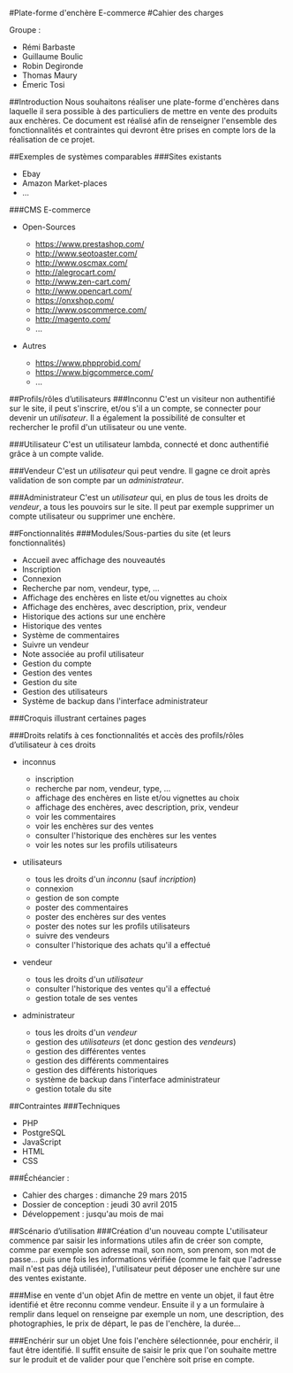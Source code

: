 #Plate-forme d'enchère E-commerce
#Cahier des charges

Groupe :
* Rémi Barbaste
* Guillaume Boulic
* Robin Degironde
* Thomas Maury
* Émeric Tosi


##Introduction
Nous souhaitons réaliser une plate-forme d'enchères dans laquelle il sera possible à des particuliers de mettre en vente des produits aux enchères.
Ce document est réalisé afin de renseigner l'ensemble des fonctionnalités et contraintes qui devront être prises en compte lors de la réalisation de ce projet.


##Exemples de systèmes comparables
###Sites existants
- Ebay
- Amazon Market-places
- ...

###CMS E-commerce
- Open-Sources
    - https://www.prestashop.com/
    - http://www.seotoaster.com/
    - http://www.oscmax.com/
    - http://alegrocart.com/
    - http://www.zen-cart.com/
    - http://www.opencart.com/
    - https://onxshop.com/
    - http://www.oscommerce.com/
    - http://magento.com/
    - ...

- Autres
    - https://www.phpprobid.com/
    - https://www.bigcommerce.com/
    - ...


##Profils/rôles d’utilisateurs
###Inconnu
C'est un visiteur non authentifié sur le site, il peut s'inscrire, et/ou s'il a un compte, se connecter pour devenir un *utilisateur*.
Il a également la possibilité de consulter et rechercher le profil d'un utilisateur ou une vente.

###Utilisateur
C'est un utilisateur lambda, connecté et donc authentifié grâce à un compte valide.

###Vendeur
C'est un *utilisateur* qui peut vendre.
Il gagne ce droit après validation de son compte par un *administrateur*.

###Administrateur
C'est un *utilisateur* qui, en plus de tous les droits de *vendeur*, a tous les pouvoirs sur le site.
Il peut par exemple supprimer un compte utilisateur ou supprimer une enchère.


##Fonctionnalités
###Modules/Sous-parties du site (et leurs fonctionnalités)
- Accueil avec affichage des nouveautés
- Inscription
- Connexion
- Recherche par nom, vendeur, type, ...
- Affichage des enchères en liste et/ou vignettes au choix
- Affichage des enchères, avec description, prix, vendeur
- Historique des actions sur une enchère
- Historique des ventes
- Système de commentaires
- Suivre un vendeur
- Note associée au profil utilisateur
- Gestion du compte
- Gestion des ventes
- Gestion du site
- Gestion des utilisateurs
- Système de backup dans l'interface administrateur

###Croquis illustrant certaines pages

###Droits relatifs à ces fonctionnalités et accès des profils/rôles d’utilisateur à ces droits
- inconnus
    - inscription
    - recherche par nom, vendeur, type, ...
    - affichage des enchères en liste et/ou vignettes au choix
    - affichage des enchères, avec description, prix, vendeur
    - voir les commentaires
    - voir les enchères sur des ventes
    - consulter l'historique des enchères sur les ventes
    - voir les notes sur les profils utilisateurs

- utilisateurs
    - tous les droits d'un *inconnu* (sauf *incription*)
    - connexion
    - gestion de son compte
    - poster des commentaires
    - poster des enchères sur des ventes
    - poster des notes sur les profils utilisateurs
    - suivre des vendeurs
    - consulter l'historique des achats qu'il a effectué

- vendeur
    - tous les droits d'un *utilisateur*
    - consulter l'historique des ventes qu'il a effectué
    - gestion totale de ses ventes

- administrateur
    - tous les droits d'un *vendeur*
    - gestion des *utilisateurs* (et donc gestion des *vendeurs*)
    - gestion des différentes ventes
    - gestion des différents commentaires
    - gestion des différents historiques
    - système de backup dans l'interface administrateur
    - gestion totale du site


##Contraintes
###Techniques
- PHP
- PostgreSQL
- JavaScript
- HTML
- CSS

###Échéancier :
- Cahier des charges : dimanche 29 mars 2015
- Dossier de conception : jeudi 30 avril 2015
- Développement : jusqu'au mois de mai


##Scénario d’utilisation
###Création d'un nouveau compte
L'utilisateur commence par saisir les informations utiles afin de créer son compte, comme par exemple son adresse mail, son nom, son prenom, son mot de passe... puis une fois les informations vérifiée (comme le fait que l'adresse mail n'est pas déjà utilisée), l'utilisateur peut déposer une enchère sur une des ventes existante.

###Mise en vente d'un objet
Afin de mettre en vente un objet, il faut être identifié et être reconnu comme vendeur. Ensuite il y a un formulaire à remplir dans lequel on renseigne par exemple un nom, une description, des photographies, le prix de départ, le pas de l'enchère, la durée...

###Enchérir sur un objet
Une fois l'enchère sélectionnée, pour enchérir, il faut être identifié. Il suffit ensuite de saisir le prix que l'on souhaite mettre sur le produit et de valider pour que l'enchère soit prise en compte.
